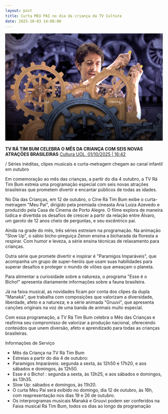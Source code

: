 ```yaml
---
layout: post
title: Curta MEU PAI no dia da criança da TV Cultura
date: 2025-10-03 14:08:00
---
```

![](/uploads/meu-pai-felipe.jpg)

**TV RÁ TIM BUM CELEBRA O MÊS DA CRIANÇA COM SEIS NOVAS ATRAÇÕES BRASILEIRAS**
[Cultura UOL, 01/10/2025 | 16:42](https://cultura.uol.com.br/entretenimento/noticias/2025/10/01/14870_tv-ra-tim-bum-celebra-o-mes-da-crianca-com-seis-novas-atracoes-brasileiras.html)

/ Séries inéditas, clipes musicais e curta-metragem chegam ao canal infantil em outubro

Em comemoração ao mês das crianças, a partir do dia 4 outubro, a TV Rá Tim Bum estreia uma programação especial com seis novas atrações brasileiras que prometem divertir e encantar públicos de todas as idades.

No Dia das Crianças, em 12 de outubro, o Cine Rá Tim Bum exibe o curta-metragem "Meu Pai", dirigido pela premiada cineasta Ana Luiza Azevedo e produzido pela Casa de Cinema de Porto Alegre. O filme explora de maneira lúdica e divertida os desafios de crescer a partir da relação entre Álvaro, um garoto de 12 anos cheio de perguntas, e seu excêntrico pai.

Ainda na grade do mês, três séries estreiam na programação. Na animação "Slow Up", o sábio bicho-preguiça Zenon ensina a bicharada da floresta a respirar. Com humor e leveza, a série ensina técnicas de relaxamento para crianças.

Outra série que promete divertir e inspirar é "Paramigos Imparáveis", que acompanha um grupo de super-heróis que usam suas habilidades para superar desafios e proteger o mundo de vilões que ameaçam o planeta.

Para alimentar a curiosidade sobre a natureza, o programa "Esse é o Bicho!" apresenta diariamente informações sobre a fauna brasileira.

Já na faixa musical, as novidades ficam por conta dos clipes da dupla "Manaká", que trabalha com composições que valorizam a diversidade, liberdade, afeto e a natureza; e a série animada "Gruuvi", que apresenta canções originais na voz de uma banda de animais muito especial.

Com essa programação, a TV Rá Tim Bum celebra o Mês das Crianças e reafirma seu compromisso de valorizar a produção nacional, oferecendo conteúdos que unem diversão, afeto e aprendizado para todas as crianças brasileiras.

Informações de Serviço

* Mês da Criança na TV Rá Tim Bum
* Estreias a partir do dia 4 de outubro:
* Paramigos Imparáveis: segunda a sexta, às 12h50 e 17h20, e aos sábados e domingos, às 12h50.
* Esse é o Bicho! : segunda a sexta, às 13h25, e aos sábados e domingos, às 13h35.
* Slow Up: sábados e domingos, às 11h20.
* O curta Meu Pai será exibido no domingo, dia 12 de outubro, às 16h, com reapresentação nos dias 19 e 26 de outubro.
* Os interprogramas musicais Manaká e Gruuvi podem ser conferidos na Faixa musical Rá Tim Bum, todos os dias ao longo da programação
